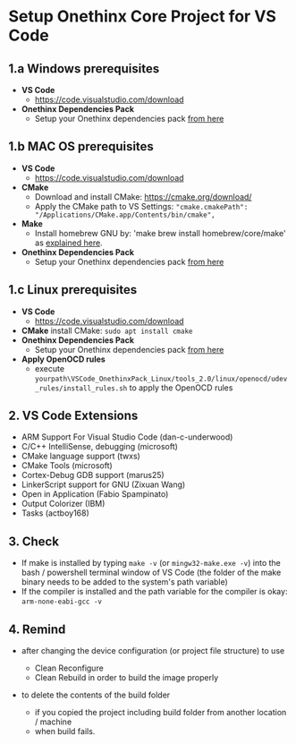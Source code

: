 # Setup Onethinx Core Project for VS Code

## 1.a Windows prerequisites
- **VS Code**
    - https://code.visualstudio.com/download
- **Onethinx Dependencies Pack**
    - Setup your Onethinx dependencies pack [from here](https://github.com/onethinx/VSCode_OnethinxPack_Windows)
## 1.b MAC OS prerequisites
- **VS Code**
    - https://code.visualstudio.com/download
- **CMake**
    - Download and install CMake: https://cmake.org/download/
    - Apply the CMake path to VS Settings: `"cmake.cmakePath": "/Applications/CMake.app/Contents/bin/cmake",`
- **Make**
    - Install homebrew GNU by: 'make brew install homebrew/core/make' as [explained here](https://apple.stackexchange.com/questions/261918/how-to-upgrade-gnu-make-in-os-x-el-capitan).
- **Onethinx Dependencies Pack**
    - Setup your Onethinx dependencies pack [from here](https://github.com/onethinx/VSCode_OnethinxPack_macOS)
## 1.c Linux prerequisites
- **VS Code**
    - https://code.visualstudio.com/download
- **CMake**
    install CMake: `sudo apt install cmake`
- **Onethinx Dependencies Pack**
    - Setup your Onethinx dependencies pack [from here](https://github.com/onethinx/VSCode_OnethinxPack_Linux)
- **Apply OpenOCD rules**
    - execute `yourpath\VSCode_OnethinxPack_Linux/tools_2.0/linux/openocd/udev_rules/install_rules.sh` to apply the OpenOCD rules
## 2. VS Code Extensions
   - ARM Support For Visual Studio Code (dan-c-underwood)
   - C/C++ IntelliSense, debugging (microsoft)
   - CMake language support (twxs)
   - CMake Tools (microsoft)
   - Cortex-Debug GDB support (marus25)
   - LinkerScript support for GNU (Zixuan Wang)
   - Open in Application (Fabio Spampinato)
   - Output Colorizer (IBM)
   - Tasks (actboy168)
   
## 3. Check
   - If make is installed by typing `make -v` (or `mingw32-make.exe -v`) into the bash / powershell terminal window of VS Code
       (the folder of the make binary needs to be added to the system's path variable)
   - If the compiler is installed and the path variable for the compiler is okay:
   `arm-none-eabi-gcc -v`
       
## 4. Remind
   - after changing the device configuration (or project file structure) to use
       - Clean Reconfigure
       - Clean Rebuild
       in order to build the image properly
     
   - to delete the contents of the build folder
       - if you copied the project including build folder from another location / machine
       - when build fails.
